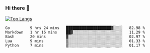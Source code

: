 ### Hi there 👋

<!--
**3Xpl0it3r/3Xpl0it3r** is a ✨ _special_ ✨ repository because its `README.md` (this file) appears on your GitHub profile.

Here are some ideas to get you started:

- 🔭 I’m currently working on ...
- 🌱 I’m currently learning ...
- 👯 I’m looking to collaborate on ...
- 🤔 I’m looking for help with ...
- 💬 Ask me about ...
- 📫 How to reach me: ...
- 😄 Pronouns: ...
- ⚡ Fun fact: ...
-->


[![Top Langs](https://github-readme-stats.vercel.app/api/top-langs/?username=3Xpl0it3r&layout=compact)](https://github.com/3Xpl0it3r/3Xpl0it3r)

<!--START_SECTION:waka-->

```text
Go         9 hrs 24 mins   ████████████████████▓░░░░   82.98 %
Markdown   1 hr 16 mins    ██▓░░░░░░░░░░░░░░░░░░░░░░   11.29 %
Bash       20 mins         ▓░░░░░░░░░░░░░░░░░░░░░░░░   02.97 %
Lua        9 mins          ▒░░░░░░░░░░░░░░░░░░░░░░░░   01.33 %
Python     7 mins          ▒░░░░░░░░░░░░░░░░░░░░░░░░   01.17 %
```

<!--END_SECTION:waka-->
